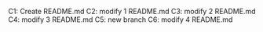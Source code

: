 C1: Create README.md
C2: modify 1 README.md
C3: modify 2 README.md
C4: modify 3 README.md
C5: new branch
C6: modify 4 README.md

